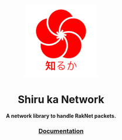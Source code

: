 <p align="center"><a href="https://shiruka.github.io"><img src="logo/SHIRUKA.png" width="200px"/></a></p>
<h1 align="center">Shiru ka Network</h1>
<p align="center"><strong>A network library to handle RakNet packets.</strong></p>
<h3 align="center">
  <a href="https://shiruka.github.io/">Documentation</a>
</h3>

